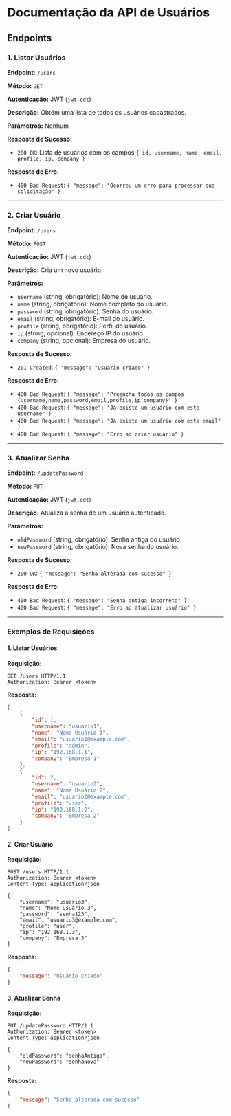 # Documentação da API de Usuários

## Endpoints

### 1. Listar Usuários
**Endpoint:** `/users`

**Método:** `GET`

**Autenticação:** JWT (`jwt.cdt`)

**Descrição:** Obtém uma lista de todos os usuários cadastrados.

**Parâmetros:** Nenhum

**Resposta de Sucesso:**
- `200 OK`: Lista de usuários com os campos `{ id, username, name, email, profile, ip, company }`

**Resposta de Erro:**
- `400 Bad Request`: `{ "message": "Ocorreu um erro para processar sua solicitação" }`

---

### 2. Criar Usuário
**Endpoint:** `/users`

**Método:** `POST`

**Autenticação:** JWT (`jwt.cdt`)

**Descrição:** Cria um novo usuário.

**Parâmetros:**
- `username` (string, obrigatório): Nome de usuário.
- `name` (string, obrigatório): Nome completo do usuário.
- `password` (string, obrigatório): Senha do usuário.
- `email` (string, obrigatório): E-mail do usuário.
- `profile` (string, obrigatório): Perfil do usuário.
- `ip` (string, opcional): Endereço IP do usuário.
- `company` (string, opcional): Empresa do usuário.

**Resposta de Sucesso:**
- `201 Created`: `{ "message": "Usuário criado" }`

**Resposta de Erro:**
- `400 Bad Request`: `{ "message": "Preencha todos os campos {username,name,password,email,profile,ip,company}" }`
- `400 Bad Request`: `{ "message": "Já existe um usuário com este username" }`
- `400 Bad Request`: `{ "message": "Já existe um usuário com este email" }`
- `400 Bad Request`: `{ "message": "Erro ao criar usuário" }`

---

### 3. Atualizar Senha
**Endpoint:** `/updatePassword`

**Método:** `PUT`

**Autenticação:** JWT (`jwt.cdt`)

**Descrição:** Atualiza a senha de um usuário autenticado.

**Parâmetros:**
- `oldPassword` (string, obrigatório): Senha antiga do usuário.
- `newPassword` (string, obrigatório): Nova senha do usuário.

**Resposta de Sucesso:**
- `200 OK`: `{ "message": "Senha alterada com sucesso" }`

**Resposta de Erro:**
- `400 Bad Request`: `{ "message": "Senha antiga incorreta" }`
- `400 Bad Request`: `{ "message": "Erro ao atualizar usuário" }`

---

### Exemplos de Requisições

#### 1. Listar Usuários

**Requisição:**
```http
GET /users HTTP/1.1
Authorization: Bearer <token>
```

**Resposta:**
```json
[
    {
        "id": 1,
        "username": "usuario1",
        "name": "Nome Usuário 1",
        "email": "usuario1@example.com",
        "profile": "admin",
        "ip": "192.168.1.1",
        "company": "Empresa 1"
    },
    {
        "id": 2,
        "username": "usuario2",
        "name": "Nome Usuário 2",
        "email": "usuario2@example.com",
        "profile": "user",
        "ip": "192.168.1.2",
        "company": "Empresa 2"
    }
]
```

#### 2. Criar Usuário

**Requisição:**
```http
POST /users HTTP/1.1
Authorization: Bearer <token>
Content-Type: application/json

{
    "username": "usuario3",
    "name": "Nome Usuário 3",
    "password": "senha123",
    "email": "usuario3@example.com",
    "profile": "user",
    "ip": "192.168.1.3",
    "company": "Empresa 3"
}
```

**Resposta:**
```json
{
    "message": "Usuário criado"
}
```

#### 3. Atualizar Senha

**Requisição:**
```http
PUT /updatePassword HTTP/1.1
Authorization: Bearer <token>
Content-Type: application/json

{
    "oldPassword": "senhaAntiga",
    "newPassword": "senhaNova"
}
```

**Resposta:**
```json
{
    "message": "Senha alterada com sucesso"
}
```
